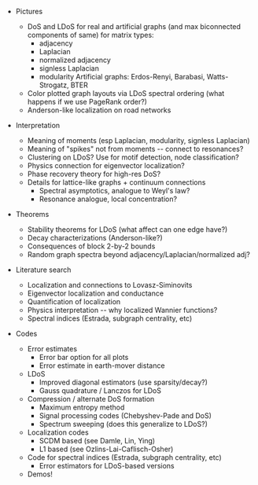 
- Pictures
  - DoS and LDoS for real and artificial graphs
    (and max biconnected components of same)
    for matrix types:
    - adjacency
    - Laplacian
    - normalized adjacency
    - signless Laplacian
    - modularity
    Artificial graphs: Erdos-Renyi, Barabasi, Watts-Strogatz, BTER
  - Color plotted graph layouts via LDoS spectral ordering
    (what happens if we use PageRank order?)
  - Anderson-like localization on road networks

- Interpretation
  - Meaning of moments (esp Laplacian, modularity, signless Laplacian)
  - Meaning of "spikes" not from moments -- connect to resonances?
  - Clustering on LDoS?  Use for motif detection, node classification?
  - Physics connection for eigenvector localization?
  - Phase recovery theory for high-res DoS?
  - Details for lattice-like graphs + continuum connections
    - Spectral asymptotics, analogue to Weyl's law?
    - Resonance analogue, local concentration?

- Theorems
  - Stability theorems for LDoS (what affect can one edge have?)
  - Decay characterizations (Anderson-like?)
  - Consequences of block 2-by-2 bounds
  - Random graph spectra beyond adjacency/Laplacian/normalized adj?

- Literature search
  - Localization and connections to Lovasz-Siminovits
  - Eigenvector localization and conductance
  - Quantification of localization
  - Physics interpretation -- why localized Wannier functions?
  - Spectral indices (Estrada, subgraph centrality, etc)

- Codes
  - Error estimates
    - Error bar option for all plots
    - Error estimate in earth-mover distance
  - LDoS
    - Improved diagonal estimators (use sparsity/decay?)
    - Gauss quadrature / Lanczos for LDoS
  - Compression / alternate DoS formation
    - Maximum entropy method
    - Signal processing codes (Chebyshev-Pade and DoS)
    - Spectrum sweeping (does this generalize to LDoS?)
  - Localization codes
    - SCDM based (see Damle, Lin, Ying)
    - L1 based (see Ozlins-Lai-Caflisch-Osher)
  - Code for spectral indices (Estrada, subgraph centrality, etc)
    - Error estimators for LDoS-based versions
  - Demos!
